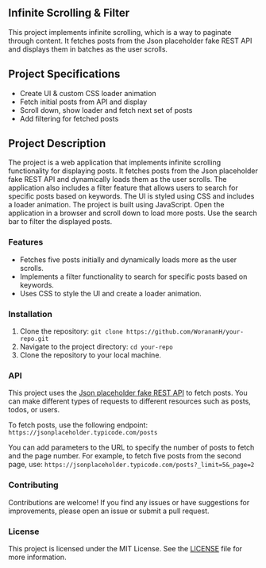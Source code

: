 ## Infinite Scrolling & Filter

This project implements infinite scrolling, which is a way to paginate through content. It fetches posts from the Json placeholder fake REST API and displays them in batches as the user scrolls.

## Project Specifications

- Create UI & custom CSS loader animation
- Fetch initial posts from API and display
- Scroll down, show loader and fetch next set of posts
- Add filtering for fetched posts

## Project Description

The project is a web application that implements infinite scrolling functionality for displaying posts. It fetches posts from the Json placeholder fake REST API and dynamically loads them as the user scrolls. The application also includes a filter feature that allows users to search for specific posts based on keywords. The UI is styled using CSS and includes a loader animation. The project is built using JavaScript. Open the application in a browser and scroll down to load more posts. Use the search bar to filter the displayed posts.

### Features

- Fetches five posts initially and dynamically loads more as the user scrolls.
- Implements a filter functionality to search for specific posts based on keywords.
- Uses CSS to style the UI and create a loader animation.

### Installation

1. Clone the repository: `git clone https://github.com/WorananH/your-repo.git`
2. Navigate to the project directory: `cd your-repo`
3. Clone the repository to your local machine.

### API

This project uses the [Json placeholder fake REST API](https://jsonplaceholder.typicode.com/) to fetch posts. You can make different types of requests to different resources such as posts, todos, or users.

To fetch posts, use the following endpoint: `https://jsonplaceholder.typicode.com/posts`

You can add parameters to the URL to specify the number of posts to fetch and the page number. For example, to fetch five posts from the second page, use: `https://jsonplaceholder.typicode.com/posts?_limit=5&_page=2`

### Contributing

Contributions are welcome! If you find any issues or have suggestions for improvements, please open an issue or submit a pull request.

### License

This project is licensed under the MIT License. See the [LICENSE](LICENSE) file for more information.
